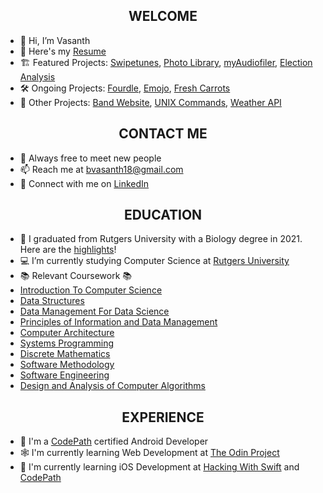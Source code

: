 <h2 align="center">WELCOME</h2>

- 👋 Hi, I’m Vasanth
- 📝 Here's my [Resume](https://drive.google.com/file/d/17Vjxa_tzkkEbsY3lgcgl59-BtuUg8NUC/view?usp=sharing)
- 🏗️ Featured Projects: [Swipetunes](https://github.com/vvhawk/swipetunes), [Photo Library](https://github.com/vvhawk/photo-library-app), [myAudiofiler](https://github.com/vvhawk/myaudiofiler), [Election Analysis](https://github.com/vvhawk/election-analysis)
- 🛠️ Ongoing Projects: [Fourdle](https://github.com/vvhawk/fourdle), [Emojo](https://github.com/vvhawk/mood-ring), [Fresh Carrots](https://github.com/vvhawk/fresh-carrots)
- 🚧 Other Projects: [Band Website](https://github.com/vvhawk/band-website), [UNIX Commands](https://github.com/vvhawk/UNIX-commands), [Weather API](https://github.com/vvhawk/weather-api)

<h2 align="center">CONTACT ME</h2>  

- 🤝 Always free to meet new people   
- 📫 Reach me at bvasanth18@gmail.com
- 🔗 Connect with me on [LinkedIn](https://www.linkedin.com/in/vasanthbanumurthy/)

<h2 align="center">EDUCATION</h2> 

- 🧬 I graduated from Rutgers University with a Biology degree in 2021. Here are the [highlights](https://drive.google.com/file/d/1Pc6EUy1iW4-hQpqHJOucBC1_PrZ64XyE/view?usp=sharing)!
- 💻 I’m currently studying Computer Science at [Rutgers University](https://www.cs.rutgers.edu/)
- 📚 Relevant Coursework 📚
- [Introduction To Computer Science](https://www.cs.rutgers.edu/academics/undergraduate/course-synopses/course-details/01-198-111-introduction-to-computer-science)
- [Data Structures](https://www.cs.rutgers.edu/academics/undergraduate/course-synopses/course-details/01-198-112-data-structures)
- [Data Management For Data Science](https://www.cs.rutgers.edu/academics/undergraduate/course-synopses/course-details/01-198-210-data-management-for-data-science)
- [Principles of Information and Data Management](https://www.cs.rutgers.edu/academics/undergraduate/course-synopses/course-details/01-198-336-principles-of-information-and-data-management)
- [Computer Architecture](https://www.cs.rutgers.edu/academics/undergraduate/course-synopses/course-details/01-198-211-computer-architecture)
- [Systems Programming](https://www.cs.rutgers.edu/academics/undergraduate/course-synopses/course-details/01-198-214-systems-programming)
- [Discrete Mathematics](https://www.cs.rutgers.edu/academics/undergraduate/course-synopses/course-details/01-198-205-introduction-to-discrete-structures-i)
- [Software Methodology](https://www.cs.rutgers.edu/academics/undergraduate/course-synopses/course-details/01-198-213-software-methodology)
- [Software Engineering](https://www.cs.rutgers.edu/academics/undergraduate/course-synopses/course-details/01-198-431-software-engineering)
- [Design and Analysis of Computer Algorithms](https://www.cs.rutgers.edu/academics/undergraduate/course-synopses/course-details/01-198-344-design-and-analysis-of-computer-algorithms)

<h2 align="center">EXPERIENCE</h2> 

- 🤖 I'm a [CodePath](https://www.codepath.org/courses/android-development) certified Android Developer
- 🕸️ I'm currently learning Web Development at [The Odin Project](https://www.theodinproject.com)
- 🍎 I'm currently learning iOS Development at [Hacking With Swift](https://www.hackingwithswift.com/) and [CodePath](https://www.codepath.org/courses/ios-development)



<!---
vvhawk/vvhawk is a ✨ special ✨ repository because its `README.md` (this file) appears on your GitHub profile.
You can click the Preview link to take a look at your changes.
--->
